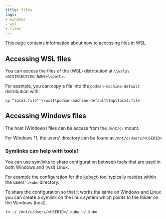 ```yaml
---
title: files
tags:
- windows
- wsl
- files
---
```


This page contains information about how to accessing files in WSL.
<!--more-->

## Accessing WSL files

You can access the files of the (WSL) distribution at `\\wsl$\<DISTRIBUTION_NAME>\<path>`.

For example, you can copy a file into the `podman-machine-default` distribution with:
```shell
cp "local.file" \\wsl$\podman-machine-default\tmp\local.file
```

## Accessing Windows files

The host (Windows) files can be access from the `/mnt/c/` mount.

For Windows 11, the users' directory can be found at `/mnt/c/Users/<USERID>`

### Symlinks can help with tools!

You can use symlinks to share configuration between tools that are used in both Windows and (wsl) Linux.

For example the configuration for the [kubectl](../../tools/kubernetes/kubectl) tool typically resides within the users'
`.kube` directory.

To share the configuration so that it works the same on Windows and Linux you can create a symlink on the linux system
which points to the folder on the Windows (host).

```shell
ln -s /mnt/c/Users/<USERID>/.kube ~/.kube
```

